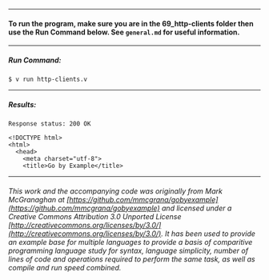 ___
#### To run the program, make sure you are in the 69_http-clients folder then use the Run Command below. See `general.md` for useful information.
___
##### Run Command:

`$ v run http-clients.v`
___
##### Results:

`Response status: 200 OK`
```
<!DOCTYPE html>
<html>
  <head>
    <meta charset="utf-8">
    <title>Go by Example</title>
```
___

###### This work and the accompanying code was originally from Mark McGranaghan at [https://github.com/mmcgrana/gobyexample](https://github.com/mmcgrana/gobyexample) and licensed under a Creative Commons Attribution 3.0 Unported License [http://creativecommons.org/licenses/by/3.0/](http://creativecommons.org/licenses/by/3.0/). It has been used to provide an example base for multiple languages to provide a basis of comparitive programming language study for syntax, language simplicity, number of lines of code and operations required to perform the same task, as well as compile and run speed combined.